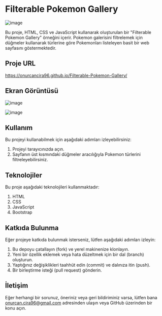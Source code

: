 # Filterable Pokemon Gallery

![image](https://github.com/onurcancira96/Filterable-Pokemon-Gallery/assets/114770570/afd2edd9-ba16-43d7-98e3-a00581caf8d7)

Bu proje, HTML, CSS ve JavaScript kullanarak oluşturulan bir "Filterable Pokemon Gallery" örneğini içerir. Pokemon galerisini filtrelemek için düğmeler kullanarak türlerine göre Pokemonları listeleyen basit bir web sayfasını göstermektedir.
## Proje URL

https://onurcancira96.github.io/Filterable-Pokemon-Gallery/

## Ekran Görüntüsü
![image](https://github.com/onurcancira96/Filterable-Pokemon-Gallery/assets/114770570/cad6da74-e16f-4639-9acd-1151f4a4e229)

![image](https://github.com/onurcancira96/Filterable-Pokemon-Gallery/assets/114770570/ff1f9597-32c6-478c-ad6b-d97c634b15b3)

## Kullanım
Bu projeyi kullanabilmek için aşağıdaki adımları izleyebilirsiniz:

1. Projeyi tarayıcınızda açın.
2. Sayfanın üst kısmındaki düğmeler aracılığıyla Pokemon türlerini filtreleyebilirsiniz.

## Teknolojiler
Bu proje aşağıdaki teknolojileri kullanmaktadır:

1. HTML
2. CSS
3. JavaScript
4. Bootstrap

## Katkıda Bulunma
Eğer projeye katkıda bulunmak isterseniz, lütfen aşağıdaki adımları izleyin:

1. Bu depoyu çatallayın (fork) ve yerel makinenize klonlayın.
2. Yeni bir özellik eklemek veya hata düzeltmek için bir dal (branch) oluşturun.
3. Yaptığınız değişiklikleri taahhüt edin (commit) ve dalınıza itin (push).
4. Bir birleştirme isteği (pull request) gönderin.

## İletişim
Eğer herhangi bir sorunuz, öneriniz veya geri bildiriminiz varsa, lütfen bana onurcan.cira96@gmail.com adresinden ulaşın veya GitHub üzerinden bir konu açın.
